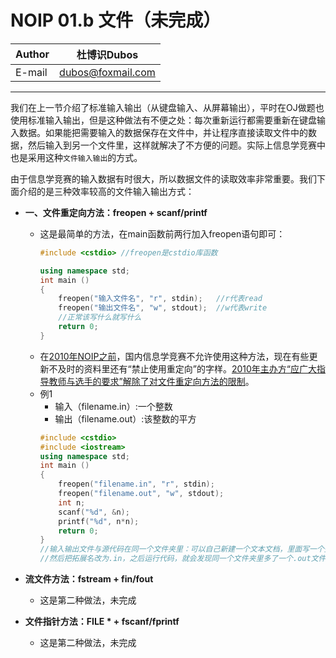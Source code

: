 NOIP 01.b 文件（未完成）
======

|Author|杜博识Dubos|
|---|---
|E-mail|dubos@foxmail.com

------

我们在上一节介绍了标准输入输出（从键盘输入、从屏幕输出），平时在OJ做题也使用标准输入输出，但是这种做法有不便之处：每次重新运行都需要重新在键盘输入数据。如果能把需要输入的数据保存在文件中，并让程序直接读取文件中的数据，然后输入到另一个文件里，这样就解决了不方便的问题。实际上信息学竞赛中也是采用这种`文件输入输出`的方式。  

由于信息学竞赛的输入数据有时很大，所以数据文件的读取效率非常重要。我们下面介绍的是三种效率较高的文件输入输出方式：  

* **一、文件重定向方法：freopen + scanf/printf**
	* 这是最简单的方法，在main函数前两行加入freopen语句即可：
		```cpp
		#include <cstdio> //freopen是cstdio库函数

		using namespace std;
		int main ()
		{
			freopen("输入文件名", "r", stdin);	//r代表read
			freopen("输出文件名", "w", stdout);	//w代表write
			//正常该写什么就写什么
			return 0;
		}
		```  
	* 在[2010年NOIP之前](http://www.noi.cn/noi-news/noi/331-freopen)，国内信息学竞赛不允许使用这种方法，现在有些更新不及时的资料里还有“禁止使用重定向”的字样。[2010年主办方“应广大指导教师与选手的要求”解除了对文件重定向方法的限制](http://www.noi.cn/noi-news/noi/329-noip2010)。
	* 例1  
		* 输入（filename.in）:一个整数
		* 输出（filename.out）:该整数的平方   
		```cpp
		#include <cstdio>
		#include <iostream>
		using namespace std;
		int main ()
		{
			freopen("filename.in", "r", stdin);
			freopen("filename.out", "w", stdout);
			int n;
			scanf("%d", &n);
			printf("%d", n*n);
			return 0;
		}
		//输入输出文件与源代码在同一个文件夹里：可以自己新建一个文本文档，里面写一个整数，
		//然后把拓展名改为.in，之后运行代码，就会发现同一个文件夹里多了一个.out文件。  
		```

* **流文件方法：fstream + fin/fout**  
	* 这是第二种做法，未完成  
	
* **文件指针方法：FILE * + fscanf/fprintf**
	* 这是第二种做法，未完成
